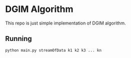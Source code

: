 # DGIM Algorithm
This repo is just simple implementation of DGIM algorithm.
## Running
```
python main.py streamOfData k1 k2 k3 ... kn
```
